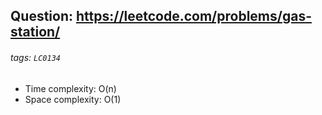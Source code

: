 ## Question: https://leetcode.com/problems/gas-station/
###### tags: `LC0134`

* Time complexity: O(n)
* Space complexity: O(1)
